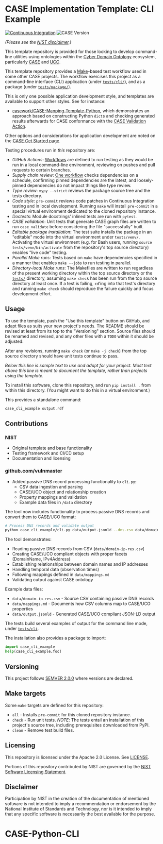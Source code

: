# CASE Implementation Template: CLI Example

[![Continuous Integration](https://github.com/casework/CASE-Implementation-Template-Python-CLI/actions/workflows/ci.yml/badge.svg)](https://github.com/casework/CASE-Implementation-Template-Python-CLI/actions/workflows/ci.yml)
![CASE Version](https://img.shields.io/badge/CASE%20Version-1.3.0-green)

_(Please see the [NIST disclaimer](#disclaimer).)_

This template repository is provided for those looking to develop command-line utilities using ontologies within the [Cyber Domain Ontology](https://cyberdomainontology.org) ecosystem, particularly [CASE](https://caseontology.org) and [UCO](https://unifiedcyberontology.org).

This template repository provides a [Make](https://en.wikipedia.org/wiki/Make_%28software%29)-based test workflow used in some other CASE projects.  The workflow exercises this project as a command-line interface (CLI) application (under [`tests/cli/`](tests/cli/)), and as a package (under [`tests/package/`](tests/package/)).

This is only one possible application development style, and templates are available to support other styles.  See for instance:

* [casework/CASE-Mapping-Template-Python](https://github.com/casework/CASE-Mapping-Template-Python), which demonstrates an approach based on constructing Python `dict`s and checking generated results afterwards for CASE conformance with the [CASE Validation Action](https://github.com/kchason/case-validation-action).

Other options and considerations for application development are noted on the [CASE Get Started page](https://caseontology.org/ontology/get-started.html).

Testing procedures run in _this_ repository are:

* _GitHub Actions_: [Workflows](.github/workflows/) are defined to run testing as they would be run in a local command-line environment, reviewing on pushes and pull requests to certain branches.
* _Supply chain review_: [One workflow](.github/workflows/supply-chain.yml) checks dependencies on a schedule, confirming pinned dependencies are the latest, and loosely-pinned dependencies do not impact things like type review.
* _Type review_: `mypy --strict` reviews the package source tree and the tests directory.
* _Code style_: `pre-commit` reviews code patches in Continuous Integration testing and in local development.  Running `make` will install `pre-commit` in a special virtual environment dedicated to the cloned repository instance.
* _Doctests_: Module docstrings' inlined tests are run with `pytest`.
* _CASE validation_: Unit tests that generate CASE graph files are written to run `case_validate` before considering the file "successfully" built.
* _Editable package installation_: The test suite installs the package in an "editable" mode into the virtual environment under `tests/venv/`.  Activating the virtual environment (e.g. for Bash users, running `source tests/venv/bin/activate` from the repository's top source directory) enables "live code" testing.
* _Parallel Make runs_: Tests based on `make` have dependencies specified in a manner that enables `make --jobs` to run testing in parallel.
* _Directory-local Make runs_: The Makefiles are written to run regardless of the present working directory within the top source directory or the [`tests/`](tests/) directory, assuming `make check` has been run from the top source directory at least once.  If a test is failing, `cd`'ing into that test's directory and running `make check` should reproduce the failure quickly and focus development effort.


## Usage

To use the template, push the "Use this template" button on GitHub, and adapt files as suits your new project's needs.  The README should be revised at least from its top to the "Versioning" section.  Source files should be renamed and revised, and any other files with a `TODO` within it should be adjusted.

After any revisions, running `make check` (or `make -j check`) from the top source directory should have unit tests continue to pass.

_Below this line is sample text to use and adapt for your project.  Most text above this line is meant to document the template, rather than projects using the template._

To install this software, clone this repository, and run `pip install .` from within this directory.  (You might want to do this in a virtual environment.)

This provides a standalone command:

```bash
case_cli_example output.rdf
```

## Contributions

### NIST
- Original template and base functionality
- Testing framework and CI/CD setup
- Documentation and licensing

### github.com/vulnmaster
- Added passive DNS record processing functionality to `cli.py`:
  - CSV data ingestion and parsing
  - CASE/UCO object and relationship creation
  - Property mappings and validation
  - Example data files in `/data` directory

The tool now includes functionality to process passive DNS records and convert them to CASE/UCO format:

```bash
# Process DNS records and validate output
python case_cli_example/cli.py data/output.jsonld --dns-csv data/domain-ip-res.csv --validate
```

The tool demonstrates:
- Reading passive DNS records from CSV (`data/domain-ip-res.csv`)
- Creating CASE/UCO compliant objects with proper facets (DomainName, IPv4Address)
- Establishing relationships between domain names and IP addresses
- Handling temporal data (observation times)
- Following mappings defined in `data/mappings.md`
- Validating output against CASE ontology

Example data files:
- `data/domain-ip-res.csv` - Source CSV containing passive DNS records
- `data/mappings.md` - Documents how CSV columns map to CASE/UCO properties
- `data/output.jsonld` - Generated CASE/UCO compliant JSON-LD output

The tests build several examples of output for the command line mode, under [`tests/cli`](tests/cli/).

The installation also provides a package to import:

```python
import case_cli_example
help(case_cli_example.foo)
```


## Versioning

This project follows [SEMVER 2.0.0](https://semver.org/) where versions are declared.


## Make targets

Some `make` targets are defined for this repository:
* `all` - Installs `pre-commit` for this cloned repository instance.
* `check` - Run unit tests.  *NOTE*: The tests entail an installation of this project's source tree, including prerequisites downloaded from PyPI.
* `clean` - Remove test build files.


## Licensing

This repository is licensed under the Apache 2.0 License. See [LICENSE](LICENSE).

Portions of this repository contributed by NIST are governed by the [NIST Software Licensing Statement](THIRD_PARTY_LICENSES.md#nist-software-licensing-statement).


## Disclaimer

Participation by NIST in the creation of the documentation of mentioned software is not intended to imply a recommendation or endorsement by the National Institute of Standards and Technology, nor is it intended to imply that any specific software is necessarily the best available for the purpose.
# CASE-Python-CLI
